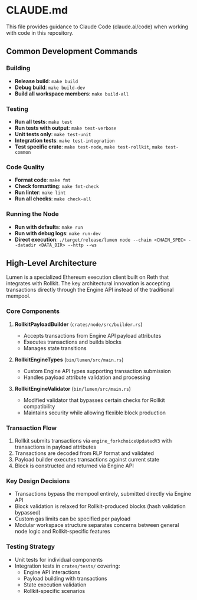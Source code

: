 # CLAUDE.md

This file provides guidance to Claude Code (claude.ai/code) when working with code in this repository.

## Common Development Commands

### Building
- **Release build**: `make build`
- **Debug build**: `make build-dev`
- **Build all workspace members**: `make build-all`

### Testing
- **Run all tests**: `make test`
- **Run tests with output**: `make test-verbose`
- **Unit tests only**: `make test-unit`
- **Integration tests**: `make test-integration`
- **Test specific crate**: `make test-node`, `make test-rollkit`, `make test-common`

### Code Quality
- **Format code**: `make fmt`
- **Check formatting**: `make fmt-check`
- **Run linter**: `make lint`
- **Run all checks**: `make check-all`

### Running the Node
- **Run with defaults**: `make run`
- **Run with debug logs**: `make run-dev`
- **Direct execution**: `./target/release/lumen node --chain <CHAIN_SPEC> --datadir <DATA_DIR> --http --ws`

## High-Level Architecture

Lumen is a specialized Ethereum execution client built on Reth that integrates with Rollkit. The key architectural innovation is accepting transactions directly through the Engine API instead of the traditional mempool.

### Core Components

1. **RollkitPayloadBuilder** (`crates/node/src/builder.rs`)
   - Accepts transactions from Engine API payload attributes
   - Executes transactions and builds blocks
   - Manages state transitions

2. **RollkitEngineTypes** (`bin/lumen/src/main.rs`)
   - Custom Engine API types supporting transaction submission
   - Handles payload attribute validation and processing

3. **RollkitEngineValidator** (`bin/lumen/src/main.rs`)
   - Modified validator that bypasses certain checks for Rollkit compatibility
   - Maintains security while allowing flexible block production

### Transaction Flow
1. Rollkit submits transactions via `engine_forkchoiceUpdatedV3` with transactions in payload attributes
2. Transactions are decoded from RLP format and validated
3. Payload builder executes transactions against current state
4. Block is constructed and returned via Engine API

### Key Design Decisions
- Transactions bypass the mempool entirely, submitted directly via Engine API
- Block validation is relaxed for Rollkit-produced blocks (hash validation bypassed)
- Custom gas limits can be specified per payload
- Modular workspace structure separates concerns between general node logic and Rollkit-specific features

### Testing Strategy
- Unit tests for individual components
- Integration tests in `crates/tests/` covering:
  - Engine API interactions
  - Payload building with transactions
  - State execution validation
  - Rollkit-specific scenarios